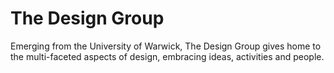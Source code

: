# The Design Group

Emerging from the University of Warwick, The Design Group gives home to the multi-faceted aspects of design, embracing ideas, activities and people.